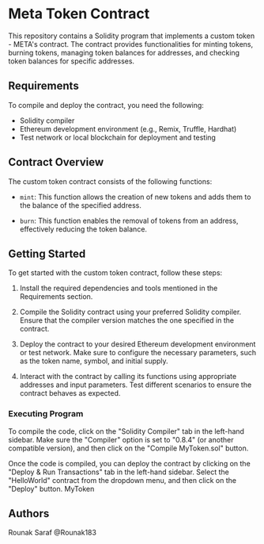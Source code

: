 # Meta Token Contract

This repository contains a Solidity program that implements a custom token - META's contract. The contract provides functionalities for minting tokens, burning tokens, managing token balances for addresses, and checking token balances for specific addresses.

## Requirements

To compile and deploy the contract, you need the following:

- Solidity compiler
- Ethereum development environment (e.g., Remix, Truffle, Hardhat)
- Test network or local blockchain for deployment and testing

## Contract Overview

The custom token contract consists of the following functions:

- `mint`: This function allows the creation of new tokens and adds them to the balance of the specified address. 

- `burn`: This function enables the removal of tokens from an address, effectively reducing the token balance. 

## Getting Started

To get started with the custom token contract, follow these steps:

1. Install the required dependencies and tools mentioned in the Requirements section.

2. Compile the Solidity contract using your preferred Solidity compiler. Ensure that the compiler version matches the one specified in the contract.

3. Deploy the contract to your desired Ethereum development environment or test network. Make sure to configure the necessary parameters, such as the token name, symbol, and initial supply.

4. Interact with the contract by calling its functions using appropriate addresses and input parameters. Test different scenarios to ensure the contract behaves as expected.

### Executing Program 

To compile the code, click on the "Solidity Compiler" tab in the left-hand sidebar. Make sure the "Compiler" option is set to "0.8.4" (or another compatible version), and then click on the "Compile MyToken.sol" button.

Once the code is compiled, you can deploy the contract by clicking on the "Deploy & Run Transactions" tab in the left-hand sidebar. Select the "HelloWorld" contract from the dropdown menu, and then click on the "Deploy" button.
MyToken
## Authors

Rounak Saraf
@Rounak183


